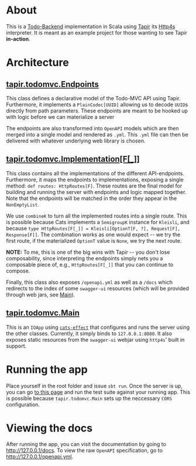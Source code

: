 # About

This is a [Todo-Backend](https://www.todobackend.com/) implementation in Scala using [Tapir](https://github.com/softwaremill/tapir) its [Http4s](https://github.com/http4s/http4s) interpreter. It is meant as an example project for those wanting to see Tapir **in-action**.

# Architecture

## [tapir.todomvc.Endpoints](src/main/scala/tapir/todomvc/Endpoints.scala)

This class defines a declarative model of the Todo-MVC API using Tapir. Furthermore, it implements a `PlainCodec[UUID]` allowing us to decode `UUID`s directly from path parameters. These endpoints are meant to be hooked up with logic before we can materialize a server

The endpoints are also transformed into `OpenAPI` models which are then merged into a single model and rendered as `.yml`.
This `.yml` file can then be delivered with whatever underlying web library is chosen.

## [tapir.todomvc.Implementation[F[_]]](src/main/scala/tapir/todomvc/Implementation.scala)

This class contains all the implementations of the different API-endpoints. Furthermore, it maps the endpoints to implementations, exposing a single method: `def routes: HttpRoutes[F]`.
These routes are the final model for building and running the server with endpoints and logic mapped together. Note that the endpoints will be matched in the order they appear in the `NonEmptyList`.

We use `combineK` to turn all the implemented routes into a single route. This is possible because Cats implements a `SemigroupK` instance for `Kleisli`, and because `type HttpRoutes[F[_]] = Kleisli[OptionT[F, ?], Request[F], Response[F]]`. The combination works as one would expect -- we try the first route, if the materialized `OptionT` value is `None`, we try the next route.
 
**NOTE:** To me, this is one of the big wins with Tapir -- you don't lose composability, since interpreting the endpoints simply nets you a composable piece of, e.g., `HttpRoutes[F[_]]` that you can continue to compose. 

Finally, this class also exposes `/openapi.yml` as well as a `/docs` which redirects to the index of some `swagger-ui` resources (which will be provided through web jars, see [Main](src/main/scala/tapir/todomvc/Main.scala)).

## [tapir.todomvc.Main](src/main/scala/tapir/todomvc/Main.scala)

This is an `IOApp` using [`cats-effect`](https://github.com/typelevel/cats-effect) that configures and runs the server using the other classes. Currently, it simply binds to `127.0.0.1:8080`. It also exposes static resources from the `swagger-ui` webjar using `http4s`' built in support.

# Running the app

Place yourself in the root folder and issue `sbt run`. Once the server is up, you can go [to this page](https://www.todobackend.com/specs/index.html?http://127.0.0.1:8080/todo/) and run the test suite against your running app. This is possible because `tapir.todomvc.Main` sets up the neccessary `CORS` configuration.

# Viewing the docs

After running the app, you can visit the documentation by going to http://127.0.0.1/docs. 
To view the raw `OpenAPI` specification, go to http://127.0.0.1/openapi.yml.